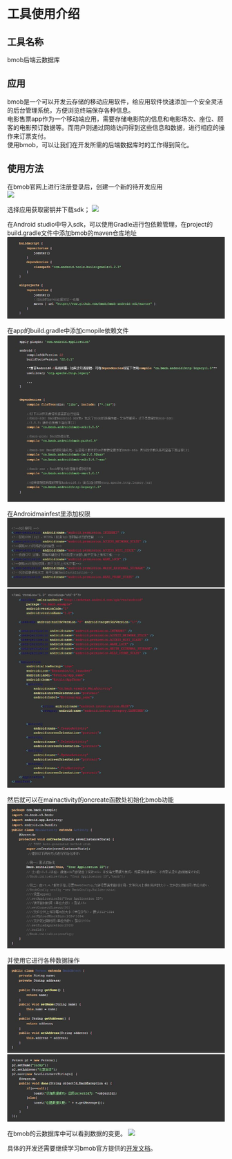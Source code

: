  # 工具使用介绍

 ## 工具名称
bmob后端云数据库

 ## 应用
bmob是一个可以开发云存储的移动应用软件，给应用软件快速添加一个安全灵活的后台管理系统，方便浏览终端保存各种信息。  
电影售票app作为一个移动端应用，需要存储电影院的信息和电影场次、座位、顾客的电影预订数据等。而用户则通过网络访问得到这些信息和数据，进行相应的操作来订票支付。  
使用bmob，可以让我们在开发所需的后端数据库时的工作得到简化。

 ## 使用方法
在bmob官网上进行注册登录后，创建一个新的待开发应用  
![](http://doc.bmob.cn/data/android/image/rumen_chuangjian.png)

选择应用获取密钥并下载sdk；
![](http://doc.bmob.cn/data/android/image/rumen_miyue_1.png)

在Android studio中导入sdk，可以使用Gradle进行包依赖管理，在project的build.gradle文件中添加bmob的maven仓库地址
![](https://github.com/CN96/web2.0-homework1/blob/master/1.jpg?raw=true)

在app的build.gradle中添加cmopile依赖文件
![](https://github.com/CN96/web2.0-homework1/blob/master/2.jpg?raw=true)

在Androidmainfest里添加权限
![](https://github.com/CN96/web2.0-homework1/blob/master/3.jpg?raw=true)
![](https://github.com/CN96/web2.0-homework1/blob/master/4.jpg?raw=true)

然后就可以在mainactivity的oncreate函数处初始化bmob功能
![](https://github.com/CN96/web2.0-homework1/blob/master/5.jpg?raw=true)

并使用它进行各种数据操作
![](https://github.com/CN96/web2.0-homework1/blob/master/6.jpg?raw=true)
![](https://github.com/CN96/web2.0-homework1/blob/master/7.jpg?raw=true)

在bmob的云数据库中可以看到数据的变更。
![](http://doc.bmob.cn/data/android/image/newdata.png)


具体的开发还需要继续学习bmob官方提供的[开发文档](http://doc.bmob.cn/data/android/develop_doc/)。
